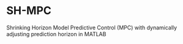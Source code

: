 # SH-MPC
Shrinking Horizon Model Predictive Control (MPC) with dynamically adjusting prediction horizon in MATLAB

